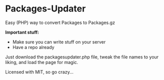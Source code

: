 Packages-Updater
================

Easy (PHP) way to convert Packages to Packages.gz

**Important stuff:**
- Make sure you can write stuff on your server
- Have a repo already

Just download the packagesupdater.php file, tweak the file names to your liking, and load the page for magic.

Licensed with MIT, so go crazy...

